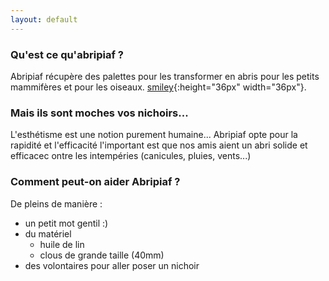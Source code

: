 ```yaml
---
layout: default
---
```


### Qu'est ce qu'abripiaf ?
Abripiaf récupère des palettes pour les transformer en abris pour les petits mammifères et pour les oiseaux.
[smiley](explication.png){:height="36px" width="36px"}.
   
### Mais ils sont moches vos nichoirs... 
L'esthétisme est une notion purement humaine... Abripiaf opte pour la rapidité et l'efficacité l'important est que nos amis aient un abri solide et efficacec ontre les intempéries (canicules, pluies, vents...)
    
### Comment peut-on aider Abripiaf ?
De pleins de manière :
- un petit mot gentil :)
- du matériel 
   - huile de lin
   - clous de grande taille (40mm)
- des volontaires pour aller poser un nichoir
